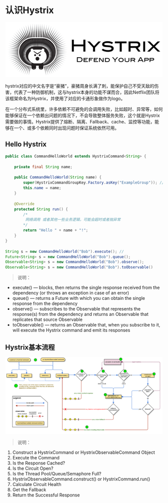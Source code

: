 # 认识Hystrix

![Hystrix](../images/hystrix-icon.png)

hystrix对应的中文名字是“豪猪”，豪猪周身长满了刺，能保护自己不受天敌的伤害，代表了一种防御机制，这与hystrix本身的功能不谋而合，因此Netflix团队将该框架命名为Hystrix，并使用了对应的卡通形象做作为logo。

在一个分布式系统里，许多依赖不可避免的会调用失败，比如超时、异常等，如何能够保证在一个依赖出问题的情况下，不会导致整体服务失败，这个就是Hystrix需要做的事情。Hystrix提供了熔断、隔离、Fallback、cache、监控等功能，能够在一个、或多个依赖同时出现问题时保证系统依然可用。

## Hello Hystrix

```Java
public class CommandHelloWorld extends HystrixCommand<String> {
 
    private final String name;
 
    public CommandHelloWorld(String name) {
        super(HystrixCommandGroupKey.Factory.asKey("ExampleGroup")); //必须
        this.name = name;
    }
 
    @Override
    protected String run() {
        /*
         网络调用 或者其他一些业务逻辑，可能会超时或者抛异常
        */
        return "Hello " + name + "!";
    }
}
  
String s = new CommandHelloWorld("Bob").execute(); //
Future<String> s = new CommandHelloWorld("Bob").queue();
Observable<String> s = new CommandHelloWorld("Bob").observe();
Observable<String> s = new CommandHelloWorld("Bob").toObservable()
```

> 说明：

- execute() — blocks, then returns the single response received from the dependency (or throws an exception in case of an error)
- queue() — returns a Future with which you can obtain the single response from the dependency
- observe() — subscribes to the Observable that represents the response(s) from the dependency and returns an Observable that replicates that source Observable
- toObservable() — returns an Observable that, when you subscribe to it, will execute the Hystrix command and emit its responses

## Hystrix基本流程

![Hystrix flow](../images/hystrix-flow.png)

> 说明：

1. Construct a HystrixCommand or HystrixObservableCommand Object
2. Execute the Command
3. Is the Response Cached?
4. Is the Circuit Open?
5. Is the Thread Pool/Queue/Semaphore Full?
6. HystrixObservableCommand.construct() or HystrixCommand.run()
7. Calculate Circuit Health
8. Get the Fallback
9. Return the Successful Response